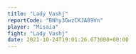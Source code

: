 ```yaml
---
title: "Lady Vashj"
reportCode: "BNhy3GwzCKJA89Vn"
player: "Misaia"
fight: "Lady Vashj"
date: 2021-10-24T19:01:26.673000+00:00
---
```

